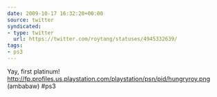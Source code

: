```yaml
---
date: 2009-10-17 16:32:20+00:00
source: twitter
syndicated:
- type: twitter
  url: https://twitter.com/roytang/statuses/4945332639/
tags:
- ps3
---
```


Yay, first platinum! http://fp.profiles.us.playstation.com/playstation/psn/pid/hungryroy.png (ambabaw) #ps3
